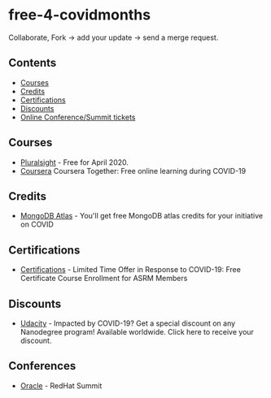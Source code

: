 # free-4-covidmonths
Collaborate, Fork -> add your update -> send a merge request. 

## Contents

- [Courses](#courses)
- [Credits](#credits)
- [Certifications](#certifications)
- [Discounts](#discounts)
- [Online Conference/Summit tickets](#Conferences)

## Courses

 - [Pluralsight](https://www.pluralsight.com/offer/2020/free-april-month) - Free for April 2020.
 - [Coursera](https://blog.coursera.org/coursera-together-free-online-learning-during-covid-19/) Coursera Together: Free online learning during COVID-19
 
 ## Credits
 
  - [MongoDB Atlas](https://www.mongodb.com/blog/post/helping-developers-tackle-covid19) - You'll get free MongoDB atlas credits for your initiative on COVID
  
## Certifications

  - [Certifications](https://www.asrm.org/news-and-publications/news-and-research/announcements/limited-time-offer-in-response-to-covid-19--free-certificate-course-enrollment-for-asrm-members/) - Limited Time Offer in Response to COVID-19: Free Certificate Course Enrollment for ASRM Members
  
## Discounts
 - [Udacity](https://www.udacity.com/) - Impacted by COVID-19? Get a special discount on any Nanodegree program! Available worldwide. Click here to receive your discount.
  
## Conferences
 - [Oracle](https://www.redhat.com/en/summit?intcmp=7013a000002DXhGAAW) - RedHat Summit
